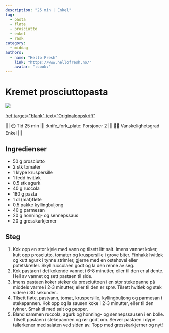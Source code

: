 ```yaml
---
description: "25 min | Enkel"
tag:
  - pasta
  - fløte
  - prosciutto
  - enkel
  - rask
category:
  - middag
authors:
  - name: "Hello Fresh"
    link: "https://www.hellofresh.no/"
    avatar: ":cook:"
---
```


# Kremet prosciuttopasta

![](/static/kremet-prosciuttopasta/kremet-prosciuttopasta-c.webp)

[!ref target="blank" text="Originaloppskrift"](https://www.hellofresh.no/recipes/kremet-prosciuttopasta-65f2f3ae1d9f403b835aee24)

<!-- dprint-ignore-start -->
||| :timer_clock: Tid
25 min
||| :knife_fork_plate: Porsjoner
2
||| :cook: Vanskelighetsgrad
Enkel
|||
<!-- dprint-ignore-end -->

## Ingredienser

- 50 g prosciutto
- 2 stk tomater
- 1 klype kruspersille
- 1 fedd hvitløk
- 0.5 stk agurk
- 40 g ruccola
- 180 g pasta
- 1 dl (mat)fløte
- 0.5 pakke kyllingbuljong
- 40 g parmesan
- 20 g honning- og sennepssaus
- 20 g gresskarkjerner

## Steg

1. Kok opp en stor kjele med vann og tilsett litt salt. Imens vannet koker, kutt opp
   prosciutto, tomater og kruspersille i grove biter. Finhakk hvitløk og kutt agurk i
   tynne strimler, gjerne med en ostehøvel eller potetskreller. Skyll ruccolaen godt og
   la den renne av seg.
2. Kok pastaen i det kokende vannet i 6-8 minutter, eller til den er al dente. Hell av
   vannet og sett pastaen til side.
3. Imens pastaen koker steker du prosciuttoen i en stor stekepanne på middels varme i
   2-3 minutter, eller til den er sprø. Tilsett hvitløk og stek videre i 30 sekunder..
4. Tilsett fløte, pastvann, tomat, kruspersille, kyllingbuljong og parmesan i
   stekepannen. Kok opp og la sausen koke i 2-3 minutter, eller til den tykner. Smak til
   med salt og pepper.
5. Bland sammen ruccola, agurk og honning- og sennepssausen i en bolle. Tilsett pastaen
   i stekepannen og rør godt om. Server pastaen i dype tallerkener med salaten ved siden
   av. Topp med gresskarkjerner og nyt!
